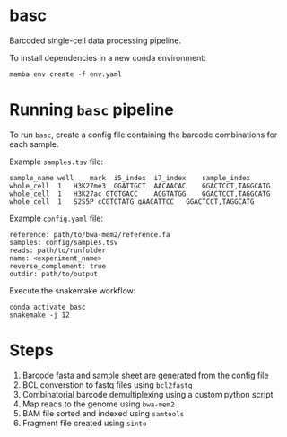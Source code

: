 # basc

Barcoded single-cell data processing pipeline.

To install dependencies in a new conda environment:

```
mamba env create -f env.yaml
```

# Running `basc` pipeline

To run `basc`, create a config file containing the barcode combinations for
each sample.

Example `samples.tsv` file:

```
sample_name	well	mark  i5_index	i7_index	sample_index
whole_cell	1	H3K27me3  GGATTGCT	AACAACAC	GGACTCCT,TAGGCATG
whole_cell	1	H3K27ac GTGTGACC	ACGTATGG	GGACTCCT,TAGGCATG
whole_cell	1	S2S5P cCGTCTATG	gAACATTCC	GGACTCCT,TAGGCATG
```

Example `config.yaml` file:

```
reference: path/to/bwa-mem2/reference.fa
samples: config/samples.tsv
reads: path/to/runfolder
name: <experiment_name>
reverse_complement: true
outdir: path/to/output
```

Execute the snakemake workflow:

```
conda activate basc
snakemake -j 12
```

# Steps

1. Barcode fasta and sample sheet are generated from the config file
2. BCL converstion to fastq files using `bcl2fastq`  
3. Combinatorial barcode demultiplexing using a custom python script  
4. Map reads to the genome using `bwa-mem2`
5. BAM file sorted and indexed using `samtools`
6. Fragment file created using `sinto`
